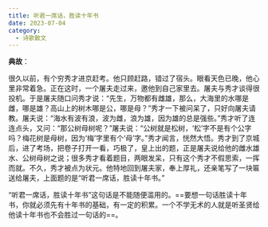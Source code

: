 ```yaml
---
title: 听君一席话，胜读十年书
date: 2023-07-04
category:
  - 诗歌散文
---
```


<!-- more -->


**典故**：


很久以前，有个穷秀才进京赶考。他只顾赶路，错过了宿头。眼看天色已晚，他心里非常着急。正在这时，一个屠夫走过来，邀他到自己家里去。屠夫与秀才谈得很投机。于是屠夫随口问秀才说：“先生，万物都有雌雄，那么，大海里的水哪是雌，哪是雄？高山上的树木哪是公，哪是母？”秀才一下被问呆了，只好向屠夫请教。屠夫说：“海水有波有浪，波为雌，浪为雄，因为雄的总是强些。”秀才听了连连点头，又问：“那公树母树呢？”屠夫说：“公树就是松树，‘松’字不是有个公字吗？梅花树是母树，因为‘梅’字里有个‘母’字。”秀才闻言，恍然大悟。秀才到了京城后，进了考场，把卷子打开一看，巧极了，皇上出的题，正是屠夫说给他的雌水雄水、公树母树之说；很多秀才看着题目，两眼发呆，只有这个秀才不假思索，一挥而就。不久，秀才被点为状元。他特地回到屠夫家，奉上厚礼，还亲笔写了一块匾送给屠夫，上面题的是“听君一席话，胜读十年书。”




“听君一席话，胜读十年书”这句话是不能随便滥用的。==要想一句话胜读十年书，你就必须先有十年书的基础，有一定的积累。一个不学无术的人就是听圣贤给他读十年书也不会胜过一句话的==。